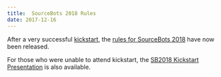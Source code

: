 ```yaml
---
title:  SourceBots 2018 Rules
date: 2017-12-16
---
```


After a very successful [kickstart][kickstart], the [rules for SourceBots
2018][rules] have now been released.

For those who were unable to attend kickstart, the [SB2018 Kickstart
Presentation][kickstart-presentation] is also available.

[kickstart]: /events/2018/kickstart
[kickstart-presentation]: https://docs.google.com/presentation/d/16R45pDy1C5StBVOWYpneZU_MjoBBmzAR0QSIqAqBcOs/edit
[rules]: //docs.sourcebots.co.uk/rules/
